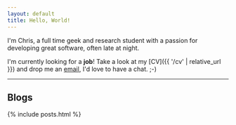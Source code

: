 ```yaml
---
layout: default
title: Hello, World!
---
```


I'm Chris, a full time geek and research student with a passion for developing great software, often late at night.

I'm currently looking for a **job**! Take a look at my [CV]({{ '/cv' | relative_url }})
and drop me an [email](mailto:chrisc.101@gmail.com), I'd love to have
a chat. ;-)

-----

<h2 id="posts">Blogs</h2>

{% include posts.html %}
